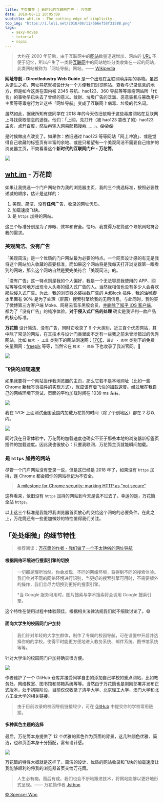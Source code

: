 ```yaml
---
title: 主页推荐 | 新时代的互联网门户 - 万花筒
date: 2018-08-11 20:05:08
subtitle: wht.im - The cutting edge of simplicity.
top_img: "https://i.loli.net/2018/08/11/5b6ef58f31588.png"
tags:
   - sexy-moves
   - tutorial
   - sspai
---
```


> 大约在 2000 年前后，由于互联网中的[网站](https://zh.wikipedia.org/wiki/%E7%BD%91%E7%AB%99)数量迅速增加，网站的 [URL](https://zh.wikipedia.org/wiki/URL) 不便于记忆，所以产生了一类将[互联网](https://zh.wikipedia.org/wiki/%E4%BA%92%E8%81%94%E7%BD%91)中的网站地址分类收集在一起的网站，此类网站被称为「网址导航」网站。—— [Wikipedia](https://zh.wikipedia.org/wiki/%E7%BD%91%E5%9D%80%E5%AF%BC%E8%88%AA) 

**网址导航 - DirectIndustry Web Guide** 是一个出现在互联网萌芽期的事物。虽然从诞生之初，网址导航就被设计为一个方便我们浏览网站、查看与记录信息的地方，但是如今这类在国内被 2345 导航、hao123、360 导航等等毒瘤网站所「代言」的事物早已失去了曾经的意义。敛财、垃圾广告的泛滥、恶意装机与篡改用户主页等等毒瘤行为让这些「网址导航」变成了互联网上病毒、垃圾的代名词。

虽然如此，据我所知有些同学在 2018 年的今天依旧依赖于这些毒瘤网站在互联网上寻找获取信息的途径。他们：「上网，先打开（被 hao123 篡改了的）hao123 主页，点开百度，然后再输入网易邮箱搜索……」。😱😱😱

是时候做出点改变了。如果你：依旧通过 hao123 等等网站「网上冲浪」、或是觉得自己收藏的标签页有丰富的余地、或是只希望有一个美观简洁不需要自己维护的浏览器主页，不妨看看这个**新时代的互联网门户 - 万花筒**。

![](https://i.loli.net/2018/08/11/5b6ef0abedebe.png)

## [wht.im](https://wht.im/) - 万花筒

如果让我挑选一个门户网站作为我的浏览器主页，我的三个挑选标准，按照必要性递减的顺序，估计是这样的：

1. 美观、简洁、没有**任何**广告、收录的网址优质。
2. 加载速度飞快。
3. 是 `https` 加持的网站。

这三个标准分别是为了养眼、效率和安全。恰巧，我觉得万花筒这个导航网站符合我的需求。

### 美观简洁、没有广告

「美观简洁」是一个优质的门户网站最为必要的特点。一个网页设计感的有无是我将这个网站加入收藏的首要标准，而如果这个网站将是我每天打开浏览器第一眼看到的网站，那么这个网站自然是要完美符合「美观简洁」的。

「没有广告」这一特点则是我的个人偏好，我是一个无法容忍我使用的 APP、网站等等任何地方出现令人头疼的侵入式广告的人。当然我相信也没有多少人会喜欢那些侵入式广告。为此，我的浏览器必装拦截广告的 AdBlock 插件，我的油猴脚本里面有 90% 是为了处理（屏蔽）搜索引擎给我的无用信息。与此同时，我购买了微博第三方客户端 Moke、网易云音乐黑胶会员，[并删除了知乎 iOS 客户端](https://spencerwoo.com/2018/06/10/ByeZhihu/)，都为了「没有广告」的纯净体验。**对于侵入式广告的处理** 确实是我评判一款产品的核心标准。

**万花筒** 设计简洁、没有广告，同时它收录了 6 个大类别，近三百个优质网站，其中除了常见的网站，在其技术与设计门类里面不乏有一些我之前未曾涉猎过的优秀网站，比如 `技术 - 工具` 类别下的网站测速网：[17CE](https://www.17ce.com/)、`设计 - 素材` 类别下的免费矢量图网：[freepik](https://www.freepik.com/) 等等，当然它在 `技术 - 资源` 下也收录了我派官网。🤭

![](https://i.loli.net/2018/08/11/5b6efcc267f2a.png)

### 飞快的加载速度

如果我要将一个网站当作我浏览器的主页，那么它若不是本地网址（比如一些 Chrome 新标签页插件的实现方式），就应该有着飞快的加载速度。经过我在我自己的网络环境下测试，页面的平均加载时间在 1039 ms 左右。

![](https://i.loli.net/2018/08/11/5b6efee7048d9.png)

我在 17CE 上面测试全国范围内加载万花筒的时间（除了个别地区）都在 2 秒以内。

![](https://i.loli.net/2018/08/11/5b6efff4a76a3.png)

同时我在日常体验中，万花筒的加载速度也确实不亚于那些本地的浏览器新标签页插件的加载速度。因此我也很放心：只要我联网，万花筒主页就能瞬间加载。

### 是 `https` 加持的网站

尽管一个门户网站没有登录一说，但是这已经是 2018 年了，如果没有 `https` 加持，连 Chrome 都会把你的网站标记为不安全。

> [A milestone for Chrome security: marking HTTP as “not secure”](https://www.blog.google/products/chrome/milestone-chrome-security-marking-http-not-secure/)

这样看来，依旧没有 `https` 加持的网站到今天是说不过去了。幸运的是，万花筒全站 `https`。

以上这三个标准是我能将我浏览器首页放心的交给这个网站的必要条件。在此之上，万花筒还有一些更加微妙的特性值得我们关注。

## 「处处细微」的细节特性

> 推荐阅读：[万花筒的作者 - 我们做了一个不太艳俗的网址导航](https://jsthon.com/wht-nav-site/)

#### 根据网络环境进行搜索引擎的切换

> 一切都是理所当然。你会发现，不同的网络环境，将得到不同的搜索体验。我们会对不同的网络环境进行识别，当更好的搜索引擎可用时，不需要额外的操作，我们会尽力切换到更好的搜索引擎。
>
> *当 Google 服务可用时，图片搜索与学术搜索将会调用 Google 搜索引擎。

这个特性在使用过程中体验颇佳，根据相关法律法规我们就不细致讨论了。😄

#### 面向大学生的校园网门户加持

> 我们针对年轻的大学生群体，制作了专属的校园导航，可在设置中开启并选择你的的学校，使得平时能更方便地进入教务系统、邮件系统、图书馆系统等等。

针对大学生的校园网门户加持确实很方便。

![](https://i.loli.net/2018/08/11/5b6f077101a29.jpg)

作者维护了一个 GitHub 仓库并接受同学自由的添加自己学校的重点网站，比如教务处、网络教室、图书馆和邮箱系统等等。当然由于万花筒也是刚刚部署并发布正式版本，处于初期阶段，目前仅仅收录了清华大学、北京理工大学、澳门大学和北方工业大学的相关链接。

> 由于目前收录的校园导航链接较少，可在 [GitHub](https://github.com/wht-im) 中提交你的学校常用链接。 

#### 多种素色主题的选择

最后，万花筒本身提供了 12 个优雅的素色作为页面的背景，这几种颜色优雅、简洁，也和页面本身十分搭配，富有设计感。

![](https://i.loli.net/2018/08/12/5b6f0ad984c0c.png)

万花筒的特性大概就是这样了。简洁的设计、优质的网站收录和飞快的加载速度让我能够顺利的将我的浏览器首页交给万花筒。

> 人生必有痴，而后有成。我们也会不断地跟进技术，将网站能够以更好地形式呈现。—— 万花筒作者 [Jsthon](https://jsthon.com/)

[© Spencer Woo](https://spencerwoo.com)

